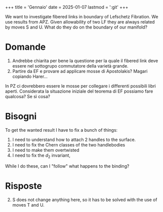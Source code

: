 +++
title = 'Gennaio'
date = 2025-01-07
lastmod = ':git'
+++

We want to investigate fibered links in boundary of Lefschetz Fibration. We use results from APZ. Given allowability of two LF they are always related by moves S and U. What do they do on the boundary of our manifold? 

# Domande
1. Andrebbe chiarita per bene la questione per la quale il fibered link deve essere nel sottogrupo commutatore della varietà grande. 
2. Partire da EF e provare ad applicare mosse di Apostolakis? Magari copiando Harer...


In PZ ci dovrebbero essere le mosse per collegare i differenti possibili libri aperti. Considerata la situazione iniziale del teorema di EF possiamo fare qualcosa? Se sì cosa? 

# Bisogni 
To get the wanted result I have to fix a bunch of things: 
1. I need to understand how to attach 2 handles to the surface. 
2. I need to fix the Chern classes of the two handlebodies
3. I need to make them overtwisted
4. I need to fix the $d_2$ invariant, 

While I do these, can I "follow" what happens to the binding? 

# Risposte 

2. S does not change anything here, so it has to be solved with the use of moves T and U.